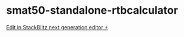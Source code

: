 # smat50-standalone-rtbcalculator

[Edit in StackBlitz next generation editor ⚡️](https://stackblitz.com/~/github.com/matthewdnye/smat50-standalone-rtbcalculator)
